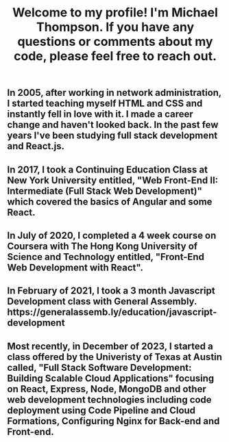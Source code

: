 
<body>
<header>
  <h1>
    Welcome to my profile! I'm Michael Thompson. If you have any questions or comments about my code, please feel free to reach out.
  </h1>
</header>
<section>
  <h2>In 2005, after working in network administration, I started teaching myself HTML and CSS and instantly fell in love with it. I made a career change and haven't looked back. In the past few years I've been studying full stack development and React.js.
  </h2>
  <h2>In 2017, I took a Continuing Education Class at New York University entitled, "Web Front-End II: Intermediate (Full Stack Web Development)" which covered the basics of Angular and some React.
  </h2>
  <h2>In July of 2020, I completed a 4 week course on Coursera with The Hong Kong University of Science and Technology entitled, "Front-End Web Development with React".</h2>
  <h2>In February of 2021, I took a 3 month Javascript Development class with General Assembly.<br/>https://generalassemb.ly/education/javascript-development 
  </h2>
  <h2>Most recently, in December of 2023, I started a class offered by the Univeristy of Texas at Austin called, "Full Stack Software Development: Building Scalable Cloud Applications" focusing on React, Express, Node, MongoDB and other web development technologies including code deployment using Code Pipeline and Cloud Formations, Configuring Nginx for Back-end and Front-end.
</section>
</body>

